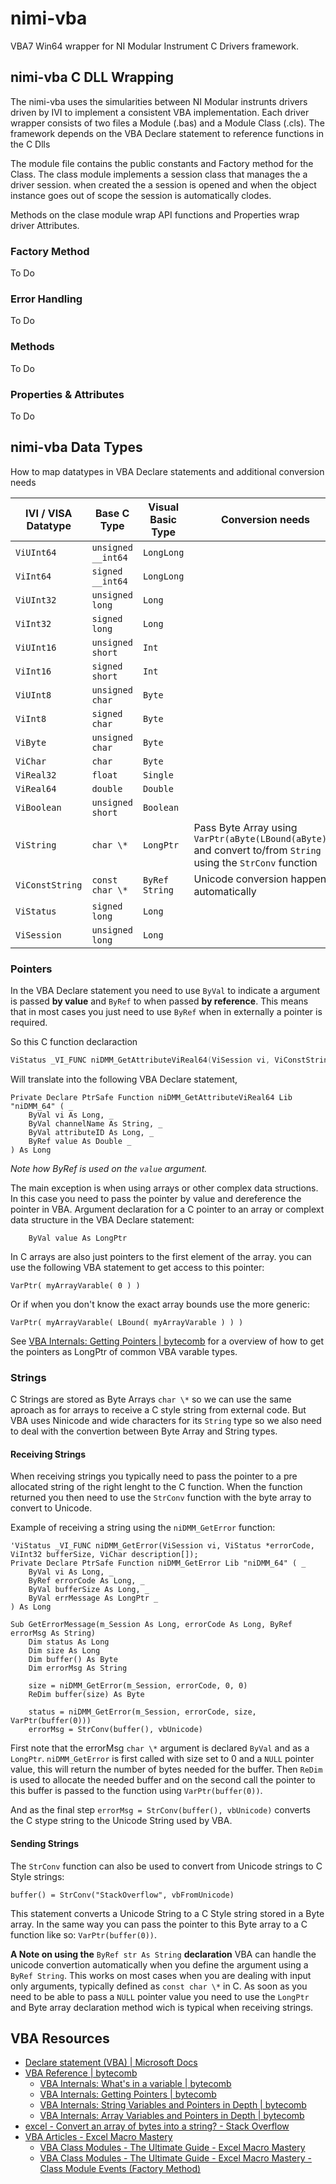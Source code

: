 # nimi-vba
VBA7 Win64 wrapper for NI Modular Instrument C Drivers framework.

## nimi-vba C DLL Wrapping
The nimi-vba uses the simularities between NI Modular instrunts drivers driven by IVI to implement a consistent VBA implementation.
Each driver wrapper consists of two files a Module (.bas) and a Module Class (.cls). The framework depends on the VBA Declare statement to reference functions in the C Dlls

The module file contains the public constants and Factory method for the Class. The class module implements a session class that manages the a driver session. when created the a session is opened and when the object instance goes out of scope the session is automatically clodes.

Methods on the clase module wrap API functions and Properties wrap driver Attributes.

### Factory Method
To Do

### Error Handling
To Do

### Methods
To Do

### Properties & Attributes
To Do

## nimi-vba Data Types
How to map datatypes in VBA Declare statements and additional conversion needs

| IVI / VISA Datatype | Base C Type         | Visual Basic Type   | Conversion needs    |
| ------------------- | ------------------- | ------------------- | ------------------- |
| ``ViUInt64`` | ``unsigned __int64`` | ``LongLong`` | |
| ``ViInt64`` | ``signed __int64`` | ``LongLong`` | |
| ``ViUInt32`` | ``unsigned long`` | ``Long`` | |
| ``ViInt32`` | ``signed long`` | ``Long`` | |
| ``ViUInt16`` | ``unsigned short`` | ``Int`` | |
| ``ViInt16`` | ``signed short `` | ``Int`` | |
| ``ViUInt8`` | ``unsigned char`` | ``Byte`` | |
| ``ViInt8`` | ``signed char `` | ``Byte`` | |
| ``ViByte`` | ``unsigned char`` | ``Byte`` | |
| ``ViChar`` | ``char `` | ``Byte`` | |
| ``ViReal32`` | ``float`` | ``Single`` | |
| ``ViReal64`` | ``double`` | ``Double`` | |
| ``ViBoolean`` | ``unsigned short`` | ``Boolean`` | |
| ``ViString`` | ``char \* `` | ``LongPtr`` | Pass Byte Array using ``VarPtr(aByte(LBound(aByte)))`` and convert to/from ``String`` using the ``StrConv`` function | 
| ``ViConstString`` | ``const char \* `` | ``ByRef String`` | Unicode conversion happens automatically | 
| ``ViStatus`` | ``signed long`` | ``Long`` | |
| ``ViSession`` | ``unsigned long`` | ``Long`` | |

### Pointers
In the VBA Declare statement you need to use ``ByVal`` to indicate a argument is passed **by value** and ``ByRef`` to when passed **by reference**. This means that in most cases you just need to use ``ByRef`` when in externally a pointer is required.

So this C function declaraction 
```C
ViStatus _VI_FUNC niDMM_GetAttributeViReal64(ViSession vi, ViConstString channelName, ViAttr attributeId, ViReal64 *value);
```
Will translate into the following VBA Declare statement,
```VBA
Private Declare PtrSafe Function niDMM_GetAttributeViReal64 Lib "niDMM_64" ( _
    ByVal vi As Long, _
    ByVal channelName As String, _
    ByVal attributeID As Long, _
    ByRef value As Double _
) As Long
```
*Note how ByRef is used on the ``value`` argument.*

The main exception is when using arrays or other complex data structions. In this case you need to pass the pointer by value and dereference the pointer in VBA.
Argument declaration for a C pointer to an array or complext data structure in the VBA Declare statement:
```VBA
    ByVal value As LongPtr
```

In C arrays are also just pointers to the first element of the array. you can use the following VBA statement to get access to this pointer:
```VBA
VarPtr( myArrayVarable( 0 ) )
```
Or if when you don't know the exact array bounds use the more generic:
```VBA
VarPtr( myArrayVarable( LBound( myArrayVarable ) ) )
```

See [VBA Internals: Getting Pointers | bytecomb](https://bytecomb.com/vba-internals-getting-pointers/) for a overview of how to get the pointers as LongPtr of common VBA varable types.

### Strings
C Strings are stored as Byte Arrays ``char \*`` so we can use the same aproach as for arrays to receive a C style string from external code.
But VBA uses Ninicode and wide characters for its ``String`` type so we also need to deal with the convertion between Byte Array and String types.

#### Receiving Strings
When receiving strings you typically need to pass the pointer to a pre allocated string of the right lenght to the C function. When the function returned you then need to use the ``StrConv`` function with the byte array to convert to Unicode.

Example of receiving a string using the ``niDMM_GetError`` function:
```VBA
'ViStatus _VI_FUNC niDMM_GetError(ViSession vi, ViStatus *errorCode, ViInt32 bufferSize, ViChar description[]);
Private Declare PtrSafe Function niDMM_GetError Lib "niDMM_64" ( _
    ByVal vi As Long, _
    ByRef errorCode As Long, _
    ByVal bufferSize As Long, _
    ByVal errMessage As LongPtr _
) As Long

Sub GetErrorMessage(m_Session As Long, errorCode As Long, ByRef errorMsg As String)
    Dim status As Long
    Dim size As Long
    Dim buffer() As Byte
    Dim errorMsg As String

    size = niDMM_GetError(m_Session, errorCode, 0, 0)
    ReDim buffer(size) As Byte

    status = niDMM_GetError(m_Session, errorCode, size, VarPtr(buffer(0)))
    errorMsg = StrConv(buffer(), vbUnicode)
```
First note that the errorMsg ``char \*`` argument is declared ``ByVal`` and as a ``LongPtr``. ``niDMM_GetError`` is first called with size set to 0 and a ``NULL`` pointer value, this will return the number of bytes needed for the buffer. Then ``ReDim`` is used to allocate the needed buffer and on the second call the pointer to this buffer is passed to the function using ``VarPtr(buffer(0))``.

And as the final step ``errorMsg = StrConv(buffer(), vbUnicode)`` converts the C stype string to the Unicode String used by VBA.

#### Sending Strings
The ``StrConv`` function can also be used to convert from Unicode strings to C Style strings:
```VBA
buffer() = StrConv("StackOverflow", vbFromUnicode)
```
This statement converts a Unicode String to a C Style string stored in a Byte array. In the same way you can pass the pointer to this Byte array to a C function like so: ``VarPtr(buffer(0))``.

**A Note on using the** ``ByRef str As String`` **declaration**
VBA can handle the unicode convertion automatically when you define the argument using a ``ByRef String``. This works on most cases when you are dealing with input only arguments, typically defined as ``const char \*`` in C. As soon as you need to be able to pass a ``NULL`` pointer value you need to use the ``LongPtr`` and Byte array declaration method wich is typical when receiving strings. 

## VBA Resources
- [Declare statement (VBA) | Microsoft Docs](https://docs.microsoft.com/en-us/office/vba/language/reference/user-interface-help/declare-statement)
- [VBA Reference | bytecomb](https://bytecomb.com/vba-reference/)
   - [VBA Internals: What's in a variable | bytecomb](https://bytecomb.com/vba-internals-whats-in-a-variable/)
   - [VBA Internals: Getting Pointers | bytecomb](https://bytecomb.com/vba-internals-getting-pointers/)
   - [VBA Internals: String Variables and Pointers in Depth | bytecomb](https://bytecomb.com/vba-internals-string-variables-and-pointers-in-depth/)
   - [VBA Internals: Array Variables and Pointers in Depth | bytecomb](https://bytecomb.com/vba-internals-array-variables-and-pointers-in-depth/)
- [excel - Convert an array of bytes into a string? - Stack Overflow](https://stackoverflow.com/questions/50449004/convert-an-array-of-bytes-into-a-string)
- [VBA Articles - Excel Macro Mastery](https://excelmacromastery.com/vba-articles/)
   - [VBA Class Modules - The Ultimate Guide - Excel Macro Mastery](https://excelmacromastery.com/vba-class-modules/)
   - [VBA Class Modules - The Ultimate Guide - Excel Macro Mastery - Class Module Events (Factory Method)](https://excelmacromastery.com/vba-class-modules/#Class_Module_Events)
